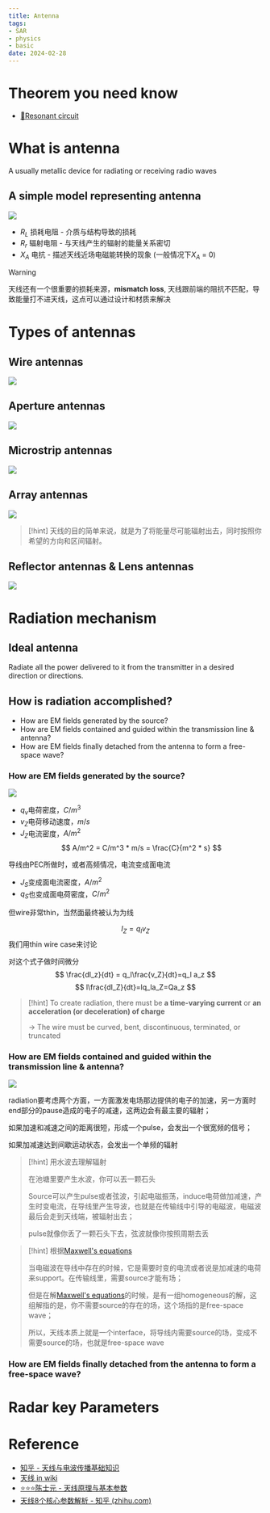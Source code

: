 ```yaml
---
title: Antenna
tags:
- SAR
- physics
- basic
date: 2024-02-28
---
```


# Theorem you need know

* [🧷Resonant circuit](physics/electromagnetism/resonant_circuit.md)

# What is antenna

A usually metallic device for radiating or receiving radio waves

## A simple model representing antenna

![](synthetic_aperture_radar_imaging/attachments/Pasted%20image%2020230404163712.png)

* $R_L$ 损耗电阻 - 介质与结构导致的损耗
* $R_r$ 辐射电阻 - 与天线产生的辐射的能量关系密切
* $X_A$ 电抗 - 描述天线近场电磁能转换的现象 (一般情况下$X_A$ = 0)

> [!warning] 
> 天线还有一个很重要的损耗来源，**mismatch loss**, 天线跟前端的阻抗不匹配，导致能量打不进天线，这点可以通过设计和材质来解决 

# Types of antennas

## Wire antennas

![](synthetic_aperture_radar_imaging/attachments/Pasted%20image%2020230404165239.png)

## Aperture antennas

![](synthetic_aperture_radar_imaging/attachments/Pasted%20image%2020230410105310.png)

## Microstrip antennas

![](synthetic_aperture_radar_imaging/attachments/Pasted%20image%2020230410105548.png)

## Array antennas

![](synthetic_aperture_radar_imaging/attachments/Pasted%20image%2020230410111719.png)

> [!hint] 
> 天线的目的简单来说，就是为了将能量尽可能辐射出去，同时按照你希望的方向和区间辐射。

## Reflector antennas & Lens antennas

![](synthetic_aperture_radar_imaging/attachments/Pasted%20image%2020230410112252.png)


# Radiation mechanism

## Ideal antenna

Radiate all the power delivered to it from the transmitter in a desired direction or directions.

## How is radiation accomplished?

* How are EM fields generated by the source?
* How are EM fields contained and guided within the transmission line & antenna?
* How are EM fields finally detached from the antenna to form a free-space wave?

### How are EM fields generated by the source?
 
![](synthetic_aperture_radar_imaging/attachments/Pasted%20image%2020230410113039.png)

* $q_v$电荷密度，$C/m^3$
* $v_Z$电荷移动速度，$m/s$
* $J_Z$电流密度，$A/m^2$
$$
A/m^2 = C/m^3 * m/s = \frac{C}{m^2 * s}
$$

导线由PEC所做时，或者高频情况，电流变成面电流
* $J_S$变成面电流密度，$A/m^2$
* $q_S$也变成面电荷密度，$C/m^2$

但wire非常thin，当然面最终被认为为线

$$
I_Z = q_l v_Z
$$
我们用thin wire case来讨论

对这个式子做时间微分
$$
\frac{dI_z}{dt} = q_l\frac{v_Z}{dt}=q_l a_z
$$
$$
l\frac{dI_Z}{dt}=lq_la_Z=Qa_z
$$
> [!hint] 
> To create radiation, there must be **a time-varying current** or **an acceleration (or deceleration) of charge** 
> 
> -> The wire must be curved, bent, discontinuous, terminated, or truncated

###  How are EM fields contained and guided within the transmission line & antenna?

![](synthetic_aperture_radar_imaging/attachments/Pasted%20image%2020230411105457.png)

radiation要考虑两个方面，一方面激发电场那边提供的电子的加速，另一方面时end部分的pause造成的电子的减速，这两边会有最主要的辐射；

如果加速和减速之间的距离很短，形成一个pulse，会发出一个很宽频的信号；

如果加减速达到间歇运动状态，会发出一个单频的辐射

> [!hint] 
> 用水波去理解辐射
> 
> 在池塘里要产生水波，你可以丟一颗石头
> 
> Source可以产生pulse或者弦波，引起电磁振荡，induce电荷做加减速，产生时变电流，在导线里产生导波，也就是在传输线中引导的电磁波，电磁波最后会走到天线端，被辐射出去；
> 
> pulse就像你丢了一颗石头下去，弦波就像你按照周期去丢
 
> [!hint] 
> 根据[Maxwell's equations](physics/electromagnetism/maxwells_equation.md)
> 
> 当电磁波在导线中存在的时候，它是需要时变的电流或者说是加减速的电荷来support。在传输线里，需要source才能有场；
> 
> 但是在解[Maxwell's equations](physics/electromagnetism/maxwells_equation.md)的时候，是有一组homogeneous的解，这组解指的是，你不需要source的存在的场，这个场指的是free-space wave；
> 
> 所以，天线本质上就是一个interface，将导线内需要source的场，变成不需要source的场，也就是free-space wave

### How are EM fields finally detached from the antenna to form a free-space wave?

# Radar key Parameters



# Reference

* [知乎 - 天线与电波传播基础知识](https://zhuanlan.zhihu.com/p/497482699)
* [天线 in wiki](https://zh.wikipedia.org/wiki/%E5%A4%A9%E7%BA%BF)
* [⭐⭐⭐陈士元 - 天线原理与基本参数](https://www.youtube.com/watch?v=JsVGW3z81wc&list=PLQdXflQNtKfLaGnvPLW_XVal-RaHxFN5j&index=1)
* [天线8个核心参数解析 - 知乎 (zhihu.com)](https://zhuanlan.zhihu.com/p/375911768)